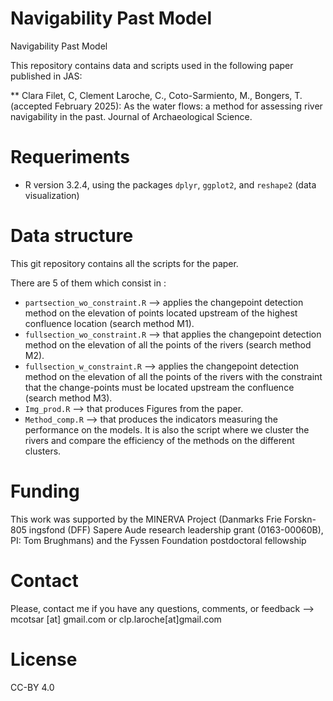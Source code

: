 # Navigability Past Model

Navigability Past Model 

This repository contains data and scripts used in the following paper published in JAS:

** Clara Filet, C, Clement Laroche, C., Coto-Sarmiento, M., Bongers, T. (accepted February 2025):  As the water flows: a method for assessing river navigability in the past. Journal of Archaeological Science. 



# Requeriments

* R version 3.2.4, using the packages `dplyr`, `ggplot2`, and `reshape2` (data visualization)

# Data structure

This git repository contains all the scripts for the paper.

There are 5 of them which consist in : 

* `partsection_wo_constraint.R` --> applies the changepoint detection method on the elevation of points located upstream of the highest confluence location (search method M1). 
* `fullsection_wo_constraint.R` --> that applies the changepoint detection method on the elevation of all the points of the rivers (search method M2).
* `fullsection_w_constraint.R` --> applies the changepoint detection method on the elevation of all the points of the rivers with the constraint that the change-points must be located upstream the confluence (search method M3).
* `Img_prod.R` --> that produces Figures from the paper.
* `Method_comp.R` --> that produces the indicators measuring the performance on the models. It is also the script where we cluster the rivers and compare the efficiency of the methods on the different clusters.



# Funding

This work was supported by the MINERVA Project (Danmarks Frie Forskn-805
ingsfond (DFF) Sapere Aude research leadership grant (0163-00060B), PI: Tom
Brughmans) and the Fyssen Foundation postdoctoral fellowship

# Contact

Please, contact me if you have any questions, comments, or feedback --> mcotsar [at] gmail.com or clp.laroche[at]gmail.com

# License
CC-BY 4.0





